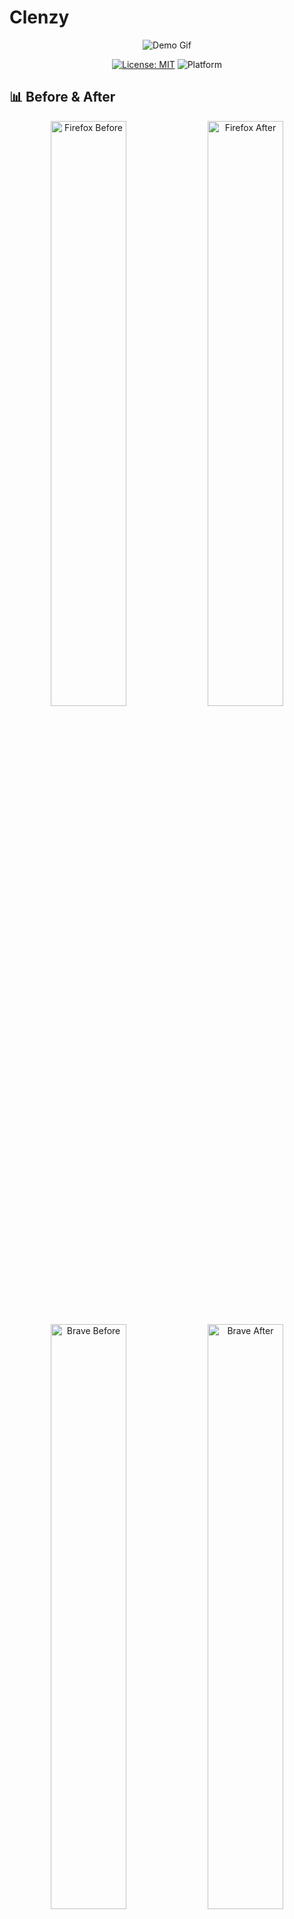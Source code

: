 # Clenzy

<div align="center">

![Demo Gif](https://github.com/user-attachments/assets/6b7da581-e28f-4014-b6ba-a5713135d744)

[![License: MIT](https://img.shields.io/badge/License-MIT-blue.svg)](https://opensource.org/licenses/MIT)
![Platform](https://img.shields.io/badge/platform-Windows%20%7C%20macOS%20%7C%20Linux-lightgrey)

</div>

## 📊 Before & After

<div align="center">

<p float="left">
  <img src="https://github.com/user-attachments/assets/f725b808-16f6-46a8-a142-fda8524573eb" width="49%" alt="Firefox Before" />
  <img src="https://github.com/user-attachments/assets/e2c34fda-d702-468e-8e09-d7330db5a756" width="49%" alt="Firefox After" />
</p>

<p float="left">
  <img src="https://github.com/user-attachments/assets/204e584a-ffda-47b3-b09c-bc1d0fec032e" width="49%" alt="Brave Before" />
  <img src="https://github.com/user-attachments/assets/747df441-5558-4b3b-8aad-58aeb83f9d80" width="49%" alt="Brave After" />
</p>

</div>

## 🚀 Overview

Quickly disable AI, tracking, crypto, and other garbage features from some browsers.

## ✅ Supported Platforms

### Operating Systems
- Windows
- macOS
- Linux (snap and local installations)

### Browsers
- Brave (stable and nightly)
- Firefox (stable, nightly, beta, and developer edition)
- Zen Browser

## ✨ Features

- **Opinionated Defaults** - Pre-configured settings for a clean experience
- **Automatic Backup Creation** - Safely restore if needed
- **Vertical Tabs** - Enabled by default (disable with `--no-vertical-tabs` flag)
- **Automatic** - Use auto confirmation flag (`-Y`) for script automation
- **Betterfox.js** - For Firefox & Zen: Fetches & installs the latest Betterfox.js with extra tweaks

## 🤔 Why?

Modern browsers come loaded with:
- Embedded AI assistants
- Cryptocurrency wallets
- Tracking mechanisms
- Bloated features

These not only slow down your browsing experience but also compromise your privacy. I got tired of spending 30 minutes everytime I installed a browser to disable features and configure individual flags.
